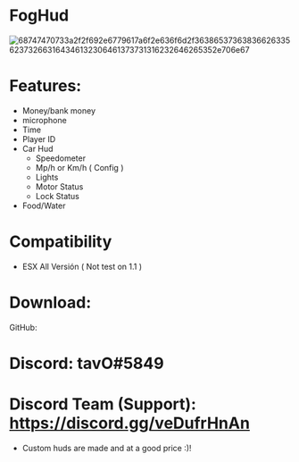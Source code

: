 # FogHud

![68747470733a2f2f692e6779617a6f2e636f6d2f36386537363836626335623732663164346132306461373731316232646265352e706e67](https://imgur.com/PAjFIgE)
 
# Features:

* Money/bank money
* microphone
* Time
* Player ID
* Car Hud
  * Speedometer
  * Mp/h or Km/h ( Config )
  * Lights
  * Motor Status
  * Lock Status
* Food/Water

# Compatibility 
* ESX All Versión ( Not test on 1.1 )
# Download:
GitHub: 

# Discord: tavO#5849
# Discord Team (Support): https://discord.gg/veDufrHnAn

* Custom huds are made and at a good price :)!
